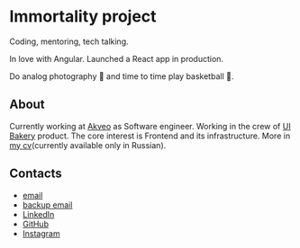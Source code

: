# Immortality project

Coding, mentoring, tech talking.

In love with Angular. Launched a React app in production.

Do analog photography 📸 and time to time play basketball 🏀.

## About

Currently working at [Akveo](https://github.com/akveo) as Software engineer. Working in the crew of [UI Bakery](https://uibakery.io) product. The core interest is Frontend and its infrastructure. More in [my cv](https://sashaqred.com/cv)(currently available only in Russian).

## Contacts

- [email](mailto:contact@sashaqred.com)
- [backup email](mailto:sashaqred@ya.ru)
- [LinkedIn](https://www.linkedin.com/in/sashaqred)
- [GitHub](https://github.com/sashaqred)
- [Instagram](https://www.instagram.com/sashaqred)
